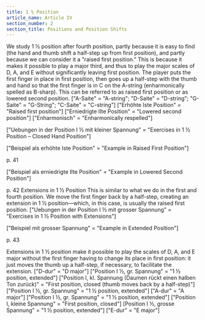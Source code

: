 ```yaml
---
title: 1 ½ Position
article_name: Article IV
section_number: 2
section_title: Positions and Position Shifts
---
```


We study 1 ½ position after fourth position, partly because it is easy to find (the hand and thumb shift a half-step up from first position), and partly because we can consider it a "raised first position." This is because it makes it possible to play a major third, and thus to play the major scales of D, A, and E without significantly leaving first position.
The player puts the first finger in place in first position, then goes up a half-step with the thumb and hand so that the first finger is in C on the A-string (enharmonically spelled as B-sharp). This can be referred to as raised first position or as lowered second position. 
["A-Saite" = "A-string"; "D-Saite" = "D-string"; "G-Saite" = "G-String"; "C-Saite" = "C-string"]
["Erhöhte Iste Position" = "Raised first position"]
["Erniedrigte IIte Position" = "Lowered second position"]
["Enharmonisch" = "Enharmonically respelled"]

["Uebungen in der Position I ½ mit kleiner Spannung" = "Exercises in 1 ½ Position – Closed Hand Position"]


["Beispiel als erhöhte Iste Position" = "Example in Raised First Position"]

p. 41


["Beispiel als erniedrigte IIte Position" = "Example in Lowered Second Position"]


p. 42
Extensions in 1 ½ Position
This is similar to what we do in the first and fourth position. We move the first finger back by a half-step, creating an extension in 1 ½ position—which, in this case, is usually the raised first position. 
["Uebungen in der Position I ½ mit grosser Spannung" = "Exercises in 1 ½ Position with Extensions"]


["Beispiel mit grosser Spannung" = "Example in Extended Position"]

p. 43

Extensions in 1 ½ position make it possible to play the scales of D, A, and E major without the first finger having to change its place in first position: it just moves the thumb up a half-step, if necessary, to facilitate the extension.
["D-dur" = "D major"]
["Position I ½, gr. Spannung" = "1 ½ position, extended"]
["Position I, kl. Spannung (Daumen rückt einen halben Ton zurück)" = "First position, closed (thumb moves back by a half-step)"]
["Position I ½, gr. Spannung" = "1 ½ position, extended"]
["A-dur" = "A major"]
["Position I ½, gr. Spannung" = "1 ½ position, extended"]
["Position I, kleine Spannung" = "First position, closed"]
[Position I ½, grosse Spannung" = "1 ½ position, extended"]
["E-dur" = "E major"]
